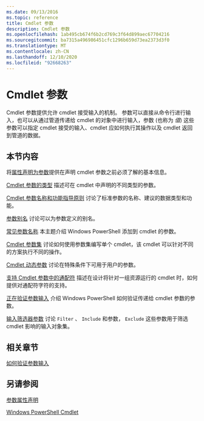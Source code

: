 ```yaml
---
ms.date: 09/13/2016
ms.topic: reference
title: Cmdlet 参数
description: Cmdlet 参数
ms.openlocfilehash: 1ab495cb674f6b2cd769c3f64d899aec67704216
ms.sourcegitcommit: ba7315a496986451cfc1296b659d73ea2373d3f0
ms.translationtype: MT
ms.contentlocale: zh-CN
ms.lasthandoff: 12/10/2020
ms.locfileid: "92668263"
---
```

# <a name="cmdlet-parameters"></a>Cmdlet 参数

Cmdlet 参数提供允许 cmdlet 接受输入的机制。 参数可以直接从命令行进行输入，也可以从通过管道传递给 cmdlet 的对象中进行输入，参数 (也称为 *值*) 这些参数可以指定 cmdlet 接受的输入、cmdlet 应如何执行其操作以及 cmdlet 返回到管道的数据。

## <a name="in-this-section"></a>本节内容

将[属性声明为参数](./declaring-properties-as-parameters.md)提供在声明 cmdlet 参数之前必须了解的基本信息。

[Cmdlet 参数的类型](./types-of-cmdlet-parameters.md) 描述可在 cmdlet 中声明的不同类型的参数。

[Cmdlet 参数名称和功能指导原则](./standard-cmdlet-parameter-names-and-types.md) 讨论了标准参数的名称、建议的数据类型和功能。

[参数别名](./parameter-aliases.md) 讨论可以为参数定义的别名。

[常见参数名称](./common-parameter-names.md) 本主题介绍 Windows PowerShell 添加到 cmdlet 的参数。

[Cmdlet 参数集](./cmdlet-parameter-sets.md) 讨论如何使用参数集编写单个 cmdlet，该 cmdlet 可以针对不同的方案执行不同的操作。

[Cmdlet 动态参数](./cmdlet-dynamic-parameters.md) 讨论在特殊条件下可用于用户的参数。

[支持 Cmdlet 参数中的通配符](./supporting-wildcard-characters-in-cmdlet-parameters.md) 描述在设计将针对一组资源运行的 cmdlet 时，如何提供对通配符字符的支持。

[正在验证参数输入](./validating-parameter-input.md) 介绍 Windows PowerShell 如何验证传递给 cmdlet 参数的参数。

[输入筛选器参数](./input-filter-parameters.md) 讨论 `Filter` 、 `Include` 和参数， `Exclude` 这些参数用于筛选 cmdlet 影响的输入对象集。

## <a name="related-sections"></a>相关章节

[如何验证参数输入](./how-to-validate-parameter-input.md)

## <a name="see-also"></a>另请参阅

[参数属性声明](./parameter-attribute-declaration.md)

[Windows PowerShell Cmdlet](./cmdlet-overview.md)
